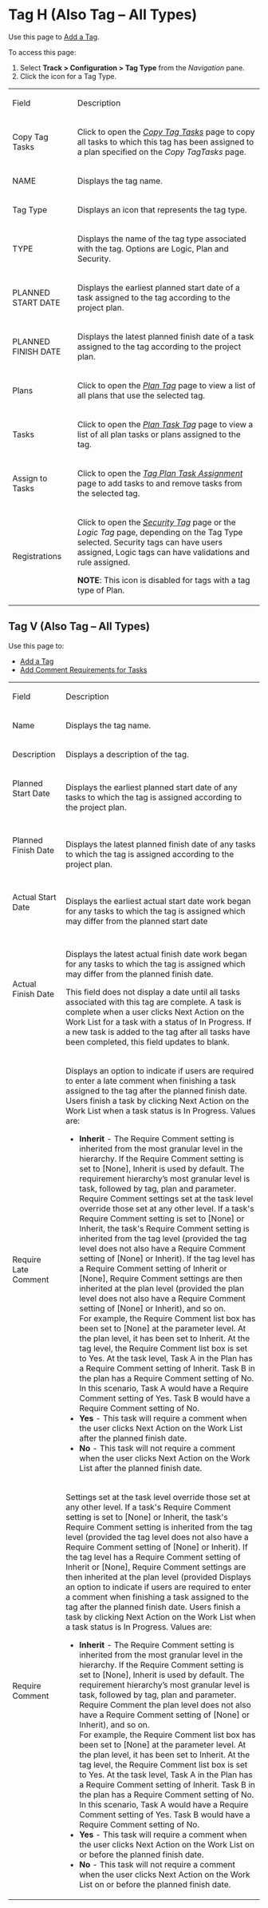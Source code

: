 # <span id="_Toc378151421"></span>Tag H (Also Tag – All Types)

<div class="use">

Use this page to [Add a Tag](../Use_Cases/Add_a_Tag.htm).

</div>

To access this page:

1.  Select <span style="font-weight: bold;">Track \>
    </span>**Configuration \> Tag Type** from the *Navigation* pane.
2.  Click the icon for a Tag Type.

<table>
<tbody>
<tr class="odd">
<td><p>Field</p></td>
<td><p>Description</p></td>
</tr>
<tr class="even">
<td><p>Copy Tag Tasks</p></td>
<td><p>Click to open the <em><a href="Copy_Tag.htm">Copy Tag Tasks</a></em> page to copy all tasks to which this tag has been assigned to a plan specified on the <em>Copy TagTasks</em> page.</p></td>
</tr>
<tr class="odd">
<td><p>NAME</p></td>
<td><p>Displays the tag name.</p></td>
</tr>
<tr class="even">
<td><p>Tag Type</p></td>
<td><p>Displays an icon that represents the tag type.</p></td>
</tr>
<tr class="odd">
<td><p>TYPE</p></td>
<td><p>Displays the name of the tag type associated with the tag. Options are Logic, Plan and Security.</p></td>
</tr>
<tr class="even">
<td><p>PLANNED START DATE</p></td>
<td><p>Displays the earliest planned start date of a task assigned to the tag according to the project plan.</p></td>
</tr>
<tr class="odd">
<td><p>PLANNED FINISH DATE</p></td>
<td><p>Displays the latest planned finish date of a task assigned to the tag according to the project plan.</p></td>
</tr>
<tr class="even">
<td><p>Plans</p></td>
<td><p>Click to open the <em><a href="Plan_Tag.htm">Plan Tag</a></em> page to view a list of all plans that use the selected tag.</p></td>
</tr>
<tr class="odd">
<td><p>Tasks</p></td>
<td><p>Click to open the <em><a href="Plan_Task_Tag.htm">Plan Task Tag</a></em> page to view a list of all plan tasks or plans assigned to the tag.</p></td>
</tr>
<tr class="even">
<td><p>Assign to Tasks</p></td>
<td><p>Click to open the <em><a href="Tag_Plan_Task_Assignment.htm"><em>Tag Plan Task Assignment</em></a></em> page to add tasks to and remove tasks from the selected tag.</p></td>
</tr>
<tr class="odd">
<td><p>Registrations</p></td>
<td><p>Click to open the <em><a href="Security_Tag.htm">Security Tag</a></em> page or the <em>Logic Tag</em> page, depending on the Tag Type selected. Security tags can have users assigned, Logic tags can have validations and rule assigned.</p>
<p><strong>NOTE</strong>: This icon is disabled for tags with a tag type of Plan.</p></td>
</tr>
</tbody>
</table>

## <span id="Tag_V"></span>Tag V (Also Tag – All Types)

<div class="use">

Use this page to:

  - [Add a Tag](../Use_Cases/Add_a_Tag.htm)
  - [Add Comment Requirements for
    Tasks](../Use_Cases/Set_Comment_Requirements_for_Tasks.htm)

</div>

<table>
<tbody>
<tr class="odd">
<td><p>Field</p></td>
<td><p>Description</p></td>
</tr>
<tr class="even">
<td><p>Name</p></td>
<td><p>Displays the tag name.</p></td>
</tr>
<tr class="odd">
<td><p>Description</p></td>
<td><p>Displays a description of the tag.</p></td>
</tr>
<tr class="even">
<td><p>Planned Start Date</p>
<p> </p></td>
<td><p>Displays the earliest planned start date of any tasks to which the tag is assigned according to the project plan.</p></td>
</tr>
<tr class="odd">
<td><p>Planned Finish Date</p>
<p> </p></td>
<td><p>Displays the latest planned finish date of any tasks to which the tag is assigned according to the project plan.</p></td>
</tr>
<tr class="even">
<td><p>Actual Start Date</p>
<p> </p></td>
<td><p>Displays the earliest actual start date work began for any tasks to which the tag is assigned which may differ from the planned start date</p></td>
</tr>
<tr class="odd">
<td><p>Actual Finish Date</p>
<p> </p></td>
<td><p>Displays the latest actual finish date work began for any tasks to which the tag is assigned which may differ from the planned finish date.</p>
<p>This field does not display a date until all tasks associated with this tag are complete. A task is complete when a user clicks Next Action on the Work List for a task with a status of In Progress. If a new task is added to the tag after all tasks have been completed, this field updates to blank.</p></td>
</tr>
<tr class="even">
<td><p>Require Late Comment</p></td>
<td><p>Displays an option to indicate if users are required to enter a late comment when finishing a task assigned to the tag after the planned finish date. Users finish a task by clicking Next Action on the Work List when a task status is In Progress. Values are:</p>
<ul>
<li><strong>Inherit</strong> - The Require Comment setting is inherited from the most granular level in the hierarchy. If the Require Comment setting is set to [None], Inherit is used by default. The requirement hierarchy’s most granular level is task, followed by tag, plan and parameter.<br />
Require Comment settings set at the task level override those set at any other level. If a task's Require Comment setting is set to [None] or Inherit, the task's Require Comment setting is inherited from the tag level (provided the tag level does not also have a Require Comment setting of [None] or Inherit). If the tag level has a Require Comment setting of Inherit or [None], Require Comment settings are then inherited at the plan level (provided the plan level does not also have a Require Comment setting of [None] or Inherit), and so on.<br />
For example, the Require Comment list box has been set to [None] at the parameter level. At the plan level, it has been set to Inherit. At the tag level, the Require Comment list box is set to Yes. At the task level, Task A in the Plan has a Require Comment setting of Inherit. Task B in the plan has a Require Comment setting of No. In this scenario, Task A would have a Require Comment setting of Yes. Task B would have a Require Comment setting of No. </li>
<li><strong>Yes</strong> - This task will require a comment when the user clicks Next Action on the Work List after the planned finish date.</li>
<li><strong>No</strong> - This task will not require a comment when the user clicks Next Action on the Work List after the planned finish date.</li>
</ul></td>
</tr>
<tr class="odd">
<td><p>Require Comment</p></td>
<td><p>Settings set at the task level override those set at any other level. If a task's Require Comment setting is set to [None] or Inherit, the task's Require Comment setting is inherited from the tag level (provided the tag level does not also have a Require Comment setting of [None] or Inherit). If the tag level has a Require Comment setting of Inherit or [None], Require Comment settings are then inherited at the plan level (provided Displays an option to indicate if users are required to enter a comment when finishing a task assigned to the tag after the planned finish date. Users finish a task by clicking Next Action on the Work List when a task status is In Progress. Values are:</p>
<ul>
<li><strong>Inherit</strong> - The Require Comment setting is inherited from the most granular level in the hierarchy. If the Require Comment setting is set to [None], Inherit is used by default. The requirement hierarchy’s most granular level is task, followed by tag, plan and parameter.<br />
Require Comment the plan level does not also have a Require Comment setting of [None] or Inherit), and so on.<br />
For example, the Require Comment list box has been set to [None] at the parameter level. At the plan level, it has been set to Inherit. At the tag level, the Require Comment list box is set to Yes. At the task level, Task A in the Plan has a Require Comment setting of Inherit. Task B in the plan has a Require Comment setting of No. In this scenario, Task A would have a Require Comment setting of Yes. Task B would have a Require Comment setting of No. </li>
<li><strong>Yes</strong> - This task will require a comment when the user clicks Next Action on the Work List on or before the planned finish date.</li>
<li><strong>No</strong> - This task will not require a comment when the user clicks Next Action on the Work List on or before the planned finish date.</li>
</ul></td>
</tr>
</tbody>
</table>
